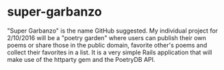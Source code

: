 # super-garbanzo

"Super Garbanzo" is the name GitHub suggested. My individual project for 2/10/2016 will be a "poetry garden" where users can publish their own poems or share those in the public domain, favorite other's poems and collect their favorites in a list. It is a very simple Rails application that will make use of the httparty gem and the PoetryDB API.
